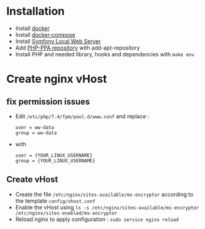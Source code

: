 # Installation

  - Install [docker](https://docs.docker.com/get-docker/)
  - Install [docker-compose](https://docs.docker.com/compose/install/)
  - Install [Symfony Local Web Server](https://symfony.com/doc/current/setup/symfony_server.html)
  - Add [PHP-PPA repository](ppa:ondrej/php) with add-apt-repository
  - Install PHP and needed library, hooks and dependencies with `make env`

# Create nginx vHost

## fix permission issues

 - Edit `/etc/php/7.4/fpm/pool.d/www.conf` and replace :
 
       user = ww-data
       group = ww-data
 
 - with
 
       user = {YOUR_LINUX_USERNAME}
       group = {YOUR_LINUX_USERNAME}

## Create vHost

- Create the file `/etc/nginx/sites-available/ms-encryptor` according to the template `config/vhost.conf`
- Enable the vHost using `ls -s /etc/nginx/sites-available/ms-encryptor /etc/nginx/sites-enabled/ms-encryptor`
- Reload nginx to apply configuration : `sudo service nginx reload`

